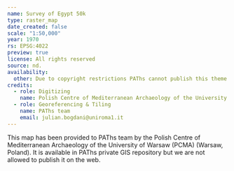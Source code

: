 ```yaml
---
name: Survey of Egypt 50k
type: raster_map
date_created: false
scale: "1:50,000"
year: 1970
rs: EPSG:4022
preview: true
license: All rights reserved
source: nd.
availability:
  other: Due to copyright restrictions PAThs cannot publish this theme in the Web. It is availale as a WMS service for PAThs members
credits:
  - role: Digitizing
    name: Polish Centre of Mediterranean Archaeology of the University of Warsaw (PCMA) (Warsaw, Poland)
  - role: Georeferencing & Tiling
    name: PAThs team
    email: julian.bogdani@uniroma1.it
---
```


This map has been provided to PAThs team by the Polish Centre of Mediterranean Archaeology of the University of Warsaw (PCMA) (Warsaw, Poland). It is available in PAThs private GIS repository but we are not allowed to publish it on the web.
